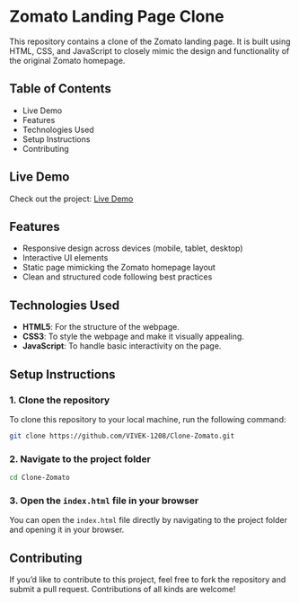 # Zomato Landing Page Clone

This repository contains a clone of the Zomato landing page. It is built using HTML, CSS, and JavaScript to closely mimic the design and functionality of the original Zomato homepage.

## Table of Contents
- Live Demo
- Features
- Technologies Used
- Setup Instructions
- Contributing
  
## Live Demo
Check out the project: [Live Demo](https://vivek-1208.github.io/Landing-Page_-Zomato-/)

## Features
- Responsive design across devices (mobile, tablet, desktop)
- Interactive UI elements
- Static page mimicking the Zomato homepage layout
- Clean and structured code following best practices

## Technologies Used
- **HTML5**: For the structure of the webpage.
- **CSS3**: To style the webpage and make it visually appealing.
- **JavaScript**: To handle basic interactivity on the page.

## Setup Instructions

### 1. Clone the repository
To clone this repository to your local machine, run the following command:

```bash
git clone https://github.com/VIVEK-1208/Clone-Zomato.git
```

### 2. Navigate to the project folder

```bash
cd Clone-Zomato
```

### 3. Open the `index.html` file in your browser

You can open the `index.html` file directly by navigating to the project folder and opening it in your browser.

## Contributing
If you’d like to contribute to this project, feel free to fork the repository and submit a pull request. Contributions of all kinds are welcome!
